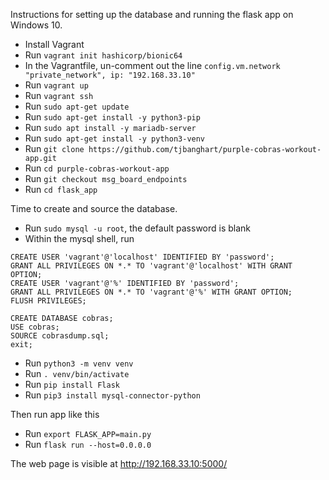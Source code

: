 Instructions for setting up the database and running the flask app on Windows 10.

* Install Vagrant
* Run `vagrant init hashicorp/bionic64`
* In the Vagrantfile, un-comment out the line `config.vm.network "private_network", ip: "192.168.33.10"`
* Run `vagrant up`
* Run `vagrant ssh`
* Run `sudo apt-get update`
* Run `sudo apt-get install -y python3-pip`
* Run `sudo apt install -y mariadb-server`
* Run `sudo apt-get install -y python3-venv`
* Run `git clone https://github.com/tjbanghart/purple-cobras-workout-app.git`
* Run `cd purple-cobras-workout-app`
* Run `git checkout msg_board_endpoints`
* Run `cd flask_app`

Time to create and source the database.
* Run `sudo mysql -u root`, the default password is blank
* Within the mysql shell, run
```
CREATE USER 'vagrant'@'localhost' IDENTIFIED BY 'password';
GRANT ALL PRIVILEGES ON *.* TO 'vagrant'@'localhost' WITH GRANT OPTION;
CREATE USER 'vagrant'@'%' IDENTIFIED BY 'password';
GRANT ALL PRIVILEGES ON *.* TO 'vagrant'@'%' WITH GRANT OPTION;
FLUSH PRIVILEGES;

CREATE DATABASE cobras;
USE cobras;
SOURCE cobrasdump.sql;
exit;
```

* Run `python3 -m venv venv`
* Run `. venv/bin/activate`
* Run `pip install Flask`
* Run `pip3 install mysql-connector-python`

Then run app like this
* Run `export FLASK_APP=main.py`
* Run `flask run --host=0.0.0.0`

The web page is visible at http://192.168.33.10:5000/
